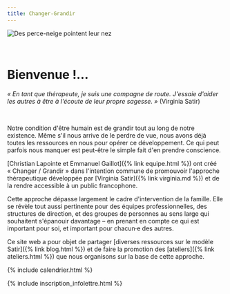 ```yaml
---
title: Changer-Grandir
---
```


![Des perce-neige pointent leur nez](/assets/images/perce_neige.png)

&nbsp;

# Bienvenue !…

_« En tant que thérapeute, je suis une compagne de route. J'essaie d'aider les
autres à être à l'écoute de leur propre sagesse. »_ (Virginia Satir)

&nbsp;

Notre condition d'être humain est de grandir tout au long de notre existence.
Même s'il nous arrive de le perdre de vue, nous avons déjà toutes les
ressources en nous pour opérer ce développement. Ce qui peut parfois nous
manquer est peut-être le simple fait d'en prendre conscience.

[Christian Lapointe et Emmanuel Gaillot]({% link equipe.html %}) ont créé
«&nbsp;Changer / Grandir&nbsp;» dans l'intention commune de promouvoir
l'approche thérapeutique développée par [Virginia Satir]({% link virginia.md
%}) et de la rendre accessible à un public francophone.

Cette approche dépasse largement le cadre d'intervention de la famille. Elle se
révèle tout aussi pertinente pour des équipes professionnelles, des structures
de direction, et des groupes de personnes au sens large qui souhaitent
s'épanouir davantage – en prenant en compte ce qui est important pour soi, et
important pour chacun·e des autres.

Ce site web a pour objet de partager [diverses ressources sur le modèle
Satir]({% link blog.html %}) et de faire la promotion des [ateliers]({% link
ateliers.html %}) que nous organisons sur la base de cette approche.

{% include calendrier.html %}

{% include inscription_infolettre.html %}
